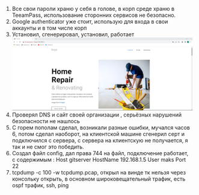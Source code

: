 1. Все свои пароли храню у себя в голове, в корп среде храню в TeeamPass, использование сторонних сервисов не безопасно.
2. Google authenticator уже стоит, использую для входа в свои аккаунты и в том числе корп
3. Установил, сгенерировал, установил, работает
![Alt text](https://github.com/maks1001281/devops-netology/blob/main/https%20my%20site1.png?raw=true "Optional Title")
4. Проверял DNS и сайт своей организации , серьёзных  нарушений безопасности не нашлось
5. C горем пополам сделал, возникали разные ошибки, мучался часов 6, потом сделал наоборот, на клиентской машине сгенерил серт и подключился с сервера, с сервера на клиентскую не получается, я так и не смог это победить.
6. Создал файл config, дал права 744 на файл, подключение работает,  c содержимым :
Host gitserver
    HostName 192.168.1.5
    User maks
    Port 22
7. tcpdump -c 100 -w tcpdump.pcap, открыл на винде тк нельзя через консольку открыть, в основном широковещательный трафик, есть ospf трафик, ssh, ping

